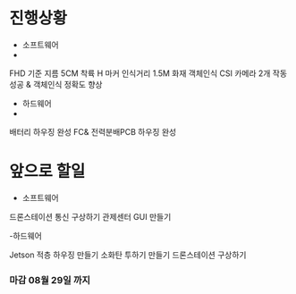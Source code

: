 # 진행상황
- 소프트웨어
- 
FHD 기준 지름 5CM 착륙 H 마커 인식거리 1.5M
화재 객체인식 CSI 카메라 2개 작동 성공 & 객체인식 정확도 향상

- 하드웨어
- 
배터리 하우징 완성
FC& 전력분배PCB 하우징 완성

# 앞으로 할일
- 소프트웨어

드론스테이션 통신 구상하기
관제센터 GUI 만들기


-하드웨어

Jetson 적층 하우징 만들기
소화탄 투하기 만들기
드론스테이션 구상하기

### 마감 08월 29일 까지

